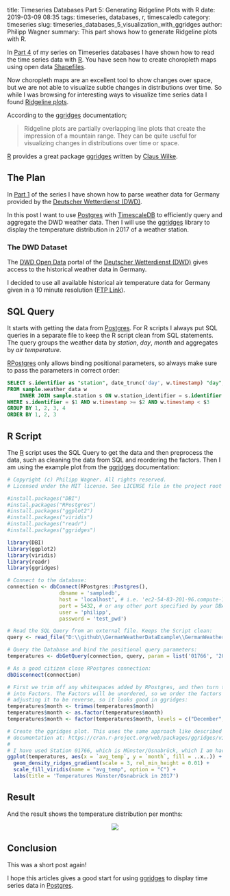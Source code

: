 title: Timeseries Databases Part 5: Generating Ridgeline Plots with R
date: 2019-03-09 08:35
tags: timeseries, databases, r, timescaledb
category: timeseries
slug: timeseries_databases_5_visualization_with_ggridges
author: Philipp Wagner
summary: This part shows how to generate Ridgeline plots with R.

In [Part 4] of my series on Timeseries databases I have shown how to read the time series data with [R]. You have 
seen how to create choropleth maps using open data [Shapefiles]. 

Now choropleth maps are an excellent tool to show changes over space, but we are not able to visualize 
subtle changes in distributions over time. So while I was browsing for interesting ways to visualize time 
series data I found [Ridgeline plots].

According to the [ggridges] documentation;

> Ridgeline plots are partially overlapping line plots that create the impression of a mountain range. They can be quite 
> useful for visualizing changes in distributions over time or space.

[R] provides a great package [ggridges] written by [Claus Wilke].

## The Plan ##

In [Part 1] of the series I have shown how to parse weather data for Germany provided by the [Deutscher Wetterdienst (DWD)]. 

In this post I want to use [Postgres] with [TimescaleDB] to efficiently query and aggregate the DWD weather data. Then 
I will use the [ggridges] library to display the temperature distribution in 2017 of a weather station. 

### The DWD Dataset ###

The [DWD Open Data] portal of the [Deutscher Wetterdienst (DWD)] gives access to the historical weather data in Germany. 

I decided to use all available historical air temperature data for Germany given in a 10 minute resolution ([FTP Link]). 

## SQL Query ##

It starts with getting the data from [Postgres]. For R scripts I always put SQL queries in a separate file to keep the R script 
clean from SQL statements. The query groups the weather data by *station*, *day*, *month* and aggregates by *air temperature*. 

[RPostgres] only allows binding positional parameters, so always make sure to pass the parameters in correct order:

```sql
SELECT s.identifier as "station", date_trunc('day', w.timestamp) "day",  date_part('month', w.timestamp) "month_idx", to_char(w.timestamp, 'Month') "month",  avg(w.air_temperature_at_2m) "avg_temp"
FROM sample.weather_data w
    INNER JOIN sample.station s ON w.station_identifier = s.identifier
WHERE s.identifier = $1 AND w.timestamp >= $2 AND w.timestamp < $3
GROUP BY 1, 2, 3, 4
ORDER BY 1, 2, 3
```

## R Script ##

The [R] script uses the SQL Query to get the data and then preprocess the data, such as cleaning the data from SQL and 
reordering the factors. Then I am using the example plot from the [ggridges] documentation:

```r
# Copyright (c) Philipp Wagner. All rights reserved.
# Licensed under the MIT license. See LICENSE file in the project root for full license information.

#install.packages("DBI")
#instal.packages("RPostgres")
#install.packages("ggplot2")
#install.packages("viridis")
#install.packages("readr")
#install.packages("ggridges")

library(DBI)
library(ggplot2)
library(viridis)
library(readr)
library(ggridges)

# Connect to the database:
connection <- dbConnect(RPostgres::Postgres(),
                 dbname = 'sampledb', 
                 host = 'localhost', # i.e. 'ec2-54-83-201-96.compute-1.amazonaws.com'
                 port = 5432, # or any other port specified by your DBA
                 user = 'philipp',
                 password = 'test_pwd')

# Read the SQL Query from an external file. Keeps the Script clean:
query <- read_file("D:\\github\\GermanWeatherDataExample\\GermanWeatherData\\TimescaleDB\\R\\ggridges\\query.sql")

# Query the Database and bind the positional query parameters: 
temperatures <- dbGetQuery(connection, query, param = list('01766', '2017-01-01', '2018-01-01'))

# As a good citizen close RPostgres connection:
dbDisconnect(connection)

# First we trim off any whitespaces added by RPostgres, and then turn the characters 
# into Factors. The Factors will be unordered, so we order the factors by month. I am 
# adjusting it to be reverse, so it looks good in ggridges:
temperatures$month <- trimws(temperatures$month)
temperatures$month <- as.factor(temperatures$month)
temperatures$month <- factor(temperatures$month, levels = c("December", "November", "October", "September", "August", "July", "June", "May", "April","March", "February", "January"))

# Create the ggridges plot. This uses the same approach like described in the ggridges 
# documentation at: https://cran.r-project.org/web/packages/ggridges/vignettes/introduction.html.
# 
# I have used Station 01766, which is Münster/Osnabrück, which I am hardcoding here:
ggplot(temperatures, aes(x = `avg_temp`, y = `month`, fill = ..x..)) +
  geom_density_ridges_gradient(scale = 3, rel_min_height = 0.01) +
  scale_fill_viridis(name = "avg_temp", option = "C") +
  labs(title = 'Temperatures Münster/Osnabrück in 2017')
```

## Result ##

And the result shows the temperature distribution per months:

<div style="display:flex; align-items:center; justify-content:center;">
    <a href="/static/images/blog/timeseries_databases_5_visualization_with_ggridges/result.png">
        <img src="/static/images/blog/timeseries_databases_5_visualization_with_ggridges/result.png">
    </a>
</div>

## Conclusion ##

This was a short post again! 

I hope this articles gives a good start for using [ggridges] to display time series data in [Postgres].

[Postgres]: https://www.postgresql.org/
[RPostgres]: https://github.com/r-dbi/RPostgres
[Ridgeline plots]: https://www.data-to-viz.com/graph/ridgeline.html
[ggridges]: https://cran.r-project.org/web/packages/ggridges/vignettes/gallery.html
[Claus Wilke]: https://serialmentor.com
[Directive 2003/98/EC on the re-use of public sector information]: https://en.wikipedia.org/wiki/Directive_on_the_re-use_of_public_sector_information
[Shapefiles]: https://en.wikipedia.org/wiki/Shapefile
[Esri Open Data Portal]: https://opendata-esri-de.opendata.arcgis.com
[DWD Open Data]: https://opendata.dwd.de/
[Deutscher Wetterdienst (DWD)]: https://www.dwd.de
[Part 1]: /blog/timeseries_databases_1_dataset/
[Part 2]: /blog/timeseries_databases_2_influxdb/
[Part 3]: /blog/timeseries_databases_3_timescaledb/
[Part 4]: /blog/timeseries_databases_4_mapping_data/
[It's most probably the heat]: https://journals.sagepub.com/doi/10.1111/1467-8721.00109
[It's most probably winter]: https://www.forbes.com/sites/teradata/2016/03/04/the-real-reason-why-google-flu-trends-got-big-data-analytics-so-wrong/#55fca23b37c0
[Data Analysts]: https://en.wikipedia.org/wiki/Data_science
[TimescaleDB]: https://www.timescale.com/
[R]: https://www.r-project.org/
[FTP Link]: https://opendata.dwd.de/climate_environment/CDC/observations_germany/climate/10_minutes/air_temperature/historical/